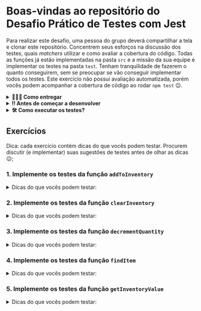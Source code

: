 # Boas-vindas ao repositório do Desafio Prático de Testes com Jest

Para realizar este desafio, uma pessoa do grupo deverá compartilhar a tela e clonar este repositório. Concentrem seus esforços na discussão dos testes, quais _matchers_ utilizar e como avaliar a cobertura do código. Todas as funções já estão implementadas na pasta `src` e a missão da sua equipe é implementar os testes na pasta `test`. Tenham tranquilidade de fazerem o quanto conseguirem, sem se preocupar se vão conseguir implementar todos os testes. Este exercício não possui avaliação automatizada, porém vocês podem acompanhar a cobertura de código ao rodar `npm test` 😉.

<details>
  <summary><strong>🤷🏽‍♀️ Como entregar</strong></summary><br />

  Para entregar o exercício sua equipe deverá criar um *Pull Request* neste repositório.

  Lembre-se que você pode consultar nosso conteúdo sobre [Git & GitHub](https://app.betrybe.com/course/4d67f5b4-34a6-489f-a205-b6c7dc50fc16/) e nosso [Blog - Git & GitHub](https://blog.betrybe.com/tecnologia/git-e-github/) sempre que precisar!
</details>

<details>
<summary>
  <strong>‼️ Antes de começar a desenvolver</strong>
</summary>

Para a pessoa compartilhando a tela:

1. Clone o repositório
  * `git clone git@github.com:tryber/sd-029-a-exercise-inventory-functions.git`.
  * Entre na pasta do repositório que você acabou de clonar:
    * `cd sd-029-a-exercise-inventory-tests`

2. Instale as dependências e inicialize o exercício
  * Instale as dependências:
    * `npm install`

3. Crie uma branch a partir da branch `main`
  * Verifique que você está na branch `main`
    * Exemplo: `git branch`
  * Se não estiver, mude para a branch `main`
    * Exemplo: `git checkout main`
  * Agora, crie uma branch onde vai guardar os `commits` do exercício
    * Você deve criar uma branch no seguinte formato: `equipe-x-nome-do-exercicio`
    * Exemplo: `git checkout -b equipe-1-inventory-tests`

4. Quando fizer mudanças, adicione-as ao _stage_ do Git e faça um `commit`
  * Verifique que as mudanças ainda não estão no _stage_
    * Exemplo: `git status` (deve aparecer as alterações realizadas em vermelho)
  * Adicione o novo arquivo ao _stage_ do Git
      * Exemplo:
        * `git add .` (adicionando todas as mudanças - _que estavam em vermelho_ - ao stage do Git)
        * `git status` (deve aparecer listado os arquivos em verde)
  * Faça o `commit` inicial
      * Exemplo:
        * `git commit -m 'iniciando o exercício. VAMOS COM TUDO :rocket:'` (fazendo o primeiro commit)
        * `git status` (deve aparecer uma mensagem tipo _nothing to commit_ )

5. Adicione a sua branch com o novo `commit` ao repositório remoto
  * Usando o exemplo anterior: `git push -u origin equipe-1-inventory-tests`

6. Crie um novo `Pull Request` _(PR)_
  * Vá até a página de _Pull Requests_ do [repositório no GitHub](https://github.com/tryber/sd-029-a-exercise-inventory-functions/pulls)
  * Clique no botão verde _"New pull request"_
  * Clique na caixa de seleção _"Compare"_ e escolha a sua branch **com atenção**
    * Coloque um título para a sua _Pull Request_
    * Exemplo: _"Cria tela de busca"_
  * Clique no botão verde _"Create pull request"_
  * Adicione uma descrição para o _Pull Request_, um título claro que o identifique, e clique no botão verde _"Create pull request"_
  * **Não se preocupe em preencher mais nada por enquanto!**
  * Volte até a [página de _Pull Requests_ do repositório](https://github.com/tryber/sd-0x-exercise-magic-card/pulls) e confira que o seu _Pull Request_ está criado

</details>

<details>
<summary>
  <strong>🛠 Como executar os testes?</strong>
</summary>

Para executar todos os testes utilize o comando: `npm test`.
Este exercício já está configurado para apresentar a cobertura de código. 
Para executar os testes de um arquivo específico adicione o nome do arquivo. 
Por exemplo:

```
npm test addToInventory
```

A saída da execução vai ser algo parecido com:

```
 PASS  test/addToInventory.test.js
  a função addToInventory
    ✎ todo adiciona item ao inventário
    ✎ todo lança exceção se não for passado um array

-------------------|---------|----------|---------|---------|-------------------
File               | % Stmts | % Branch | % Funcs | % Lines | Uncovered Line #s 
-------------------|---------|----------|---------|---------|-------------------
All files          |      25 |        0 |       0 |      25 |                   
 addToInventory.js |      25 |        0 |       0 |      25 | 2-5               
-------------------|---------|----------|---------|---------|-------------------
Test Suites: 1 passed, 1 total
Tests:       2 todo, 2 total
Snapshots:   0 total
Time:        0.183 s, estimated 1 s
Ran all test suites matching /addToInventory/i.
```

Cada arquivo de teste possui sugestões do que pode ser testado, na forma de `it.todo`.
Por exemplo:

```javascript
describe('a função addToInventory', () => {
  it.todo('adiciona item ao inventário');
});
```

Para implementar o teste remova o `.todo` e adicione a função com o seu teste. 
Exemplo:

```javascript
describe('a função addToInventory', () => {
  it('adiciona item ao inventário', () => {
    // seu teste vai aqui! ;)  
  });
});
```

Por fim, a execução do testes irá gerar um relatório em `coverage/lcov-report/index.html`. Acompanhem esse relatório a cada novo teste implementado, e discutam testes que vocês possam implementar para aumentar a cobertura de código.

</details>

## Exercícios

Dica: cada exercício contém dicas do que vocês podem testar. Procurem discutir (e implementar) suas sugestões de testes antes de olhar as dicas 😉;

### 1. Implemente os testes da função `addToInventory`

<details>
<summary>
  Dicas do que vocês podem testar:
</summary>

* Se ao chamar a função passando um novo item o tamanho do array aumentou em um;
* Se ao chamar a função passando um novo item o array contém o novo item; Lembrem que o valor que estamos [avaliando é um objeto dentro de um array](https://jestjs.io/pt-BR/docs/expect#tocontainequalitem).
* Se ao chamar a função sem parâmetros lança a exceção `O inventário deve ser um array`. Lembrem de envolver a chamada da função em uma nova função [para que o Jest possa capturar o erro.](https://jestjs.io/pt-BR/docs/using-matchers#exce%C3%A7%C3%B5es)

</details>


### 2. Implemente os testes da função `clearInventory`

<details>
<summary>
  Dicas do que vocês podem testar:
</summary>

* Se ao chamar a função passando um array com quatro itens, sendo que um destes tem `quantity` igual a zero:

  - o tamanho do array após chamar a função deve ser `3`;
  - o array não deve conter o item removido;

</details>

### 3. Implemente os testes da função `decrementQuantity`
  
<details>
<summary>
  Dicas do que vocês podem testar:
</summary>

* Se para um array, contendo um objeto com as propriedades `name: banana` e `quantity: 20`, ao chamar a função passando os seguintes parametros: o array, a string `banana` e number `5` o retorno da função é um objeto com as propriedades `name: banana` e `quantity: 15`. Além disso, teste se o segundo parâmetro está presente no array.

* Se para um array, contendo um objeto com as propriedades `name: banana` e `quantity: 20`, ao chamar a função passando os seguintes parametros: o array, a string `banana` e **não passando** o terceiro argumento o retorno da função é um objeto com as propriedades `name: banana` e `quantity: 19`.

* Se para um array, contendo um objeto com as propriedades `name: banana` e `quantity: 20`, ao chamar a função passando os seguintes parametros: o array, a string `banana` e `30` a função lança um erro `O decremento deve ser menor ou igual a quantidade atual`.

</details>

### 4. Implemente os testes da função `findItem`

<details>
<summary>
  Dicas do que vocês podem testar:
</summary>

* Se ao chamar a função passando um array e uma string = "banana", sendo que o array contem um objeto com a propriedade nome: `banana`, o retorno da função é um objeto, com a propriedade `name` igual à `banana`.

* Se ao chamar a função passando um array e uma string = "maçã", sendo que o array contem um objeto com a propriedade nome: `banana`, é lançado um erro `'O item não foi encontrado'`.

</details>

### 5. Implemente os testes da função `getInventoryValue`

<details>
<summary>
  Dicas do que vocês podem testar:
</summary>

* Se ao chamar a função passando um array vazio o retorno é `0`.
* Se ao chamar a função com um array de itens, retorna o somatório da quantidade dos itens multiplicado pelo preço. Por exemplo, para o array abaixo o retorno deve ser `525.34`. Lembrem de ter cuidado com a [comparação de números com casas decimais](https://jestjs.io/pt-BR/docs/using-matchers#n%C3%BAmeros).

```
[
  { name: 'maça', unit: 'kg', price: 5.69, quantity: 38 },
  { name: 'ovos', unit: 'dúzia', price: 5.07, quantity: 19 },
  { name: 'leite', unit: 'pacote', price: 5.19, quantity: 41 },
  { name: 'banana', unit: 'kg', price: 1.99, quantity: 0 },
]
```

Ou seja, `(38 * 5.69) + (19 * 5.07) + (41 * 5.19) + (0 * 1.99)`.

</details>
